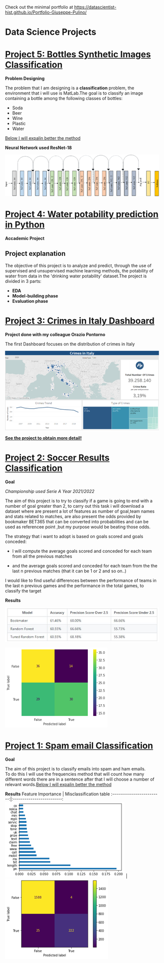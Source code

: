 Check out the minimal portfolio at https://datascientist-hist.github.io/Portfolio-Giuseppe-Pulino/
# Data Science Projects

# [Project 5: Bottles Synthetic Images Classification](https://github.com/datascientist-hist/Bottles-Synthetic-Images-Classification)



**Problem Designing**

The problem that  I am designing is a **classification** problem, the environment that i will use is  MatLab.The  goal is to classify an image containing a bottle  among the following classes of bottles:

- Soda 
- Beer 
- Wine 
- Plastic
- Water

[Below I will expalin better the method](https://github.com/datascientist-hist/Bottles-Synthetic-Images-Classification)

**Neural Network used ResNet-18**
<p align="center">
  <img width="700"src="/images/Original-ResNet-18-Architecture.png">
</p>

# [Project 4: Water potability prediction in Python](https://github.com/datascientist-hist/Bitcoin-Price)
**Accademic Project**
## Project explanation
The objective of this project is to analyze and predict, through the use of supervised and unsupervised machine learning methods, the potability of water from data in the 'drinking water potability' dataset.The project is divided in 3 parts:
- **EDA**
- **Model-building phase**
- **Evaluation phase**
# [Project 3: Crimes in Italy Dashboard](https://github.com/datascientist-hist/Crimes-in-Italy-Dashboard) 

**Project done with my colleague  Orazio Pontorno**

The first Dashboard focuses on the distribution of crimes in Italy

![](/images/DASH1.png)

**[See the project to obtain more detail!](https://github.com/datascientist-hist/Crimes-in-Italy-Dashboard)**


# [Project 2: Soccer Results Classification](https://github.com/datascientist-hist/Football-Results-classification) 

**Goal**

*Championship used Serie A Year 2021/2022*

The aim of this project is to try to classify if a game is going to end with a number of goal greater than 2, to carry out this task i will download a dataset where are present a lot of features as number of goal,team names and stats related to matches, are also present the odds provided by bookmaker BET365 that can be converted into probabilities and can be used as referencee point ,but my purpose would be beating those odds.

The strategy that i want to adopt is based on goals scored and goals conceded:

- I will compute the average goals scored and conceded for each team from all the previous matches

- and the average goals scored and conceded for each team from the the last n previous matches (that it can be 1 or 2 and so on..)

I would like to find useful differences between the performance of teams in the last n previous games and the performance in the total games, to classify the target

**Results**

 ![](/images/tablemtrics.JPG)  
 
 ![](/images/confmatrixtest.png)
 

# [Project 1: Spam email Classification](https://github.com/datascientist-hist/Spam_Messages_Classification)



**Goal**

The aim of this project is to classify emails into spam and ham emails.  
To do this I will use the frequencies method that will count  how many different words there are in a sentence after that I will choose a number of relevant words.[Below I will expalin better the method](https://github.com/datascientist-hist/Spam_Messages_Classification)


**Results**
Feature Importance         |  Misclassification table
:-------------------------:|:-------------------------:
 ![](/images/featureimportance.png)  |   ![](/images/misclassification.png)


